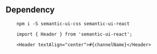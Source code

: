 
## Dependency
```
    npm i -S semantic-ui-css semantic-ui-react
```

```
    import { Header } from 'semantic-ui-react';

    <Header textAlign="center">#{channelName}</Header>
```